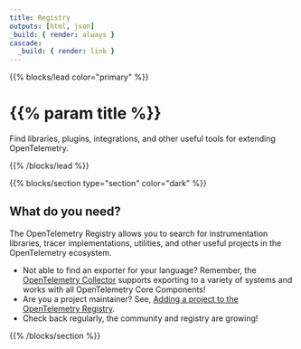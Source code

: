 ```yaml
---
title: Registry
outputs: [html, json]
_build: { render: always }
cascade:
  _build: { render: link }
---
```


{{% blocks/lead color="primary" %}}

# {{% param title %}}

Find libraries, plugins, integrations, and other useful tools for extending
OpenTelemetry.

{{% /blocks/lead %}}

{{% blocks/section type="section" color="dark" %}}

## What do you need?

The OpenTelemetry Registry allows you to search for instrumentation libraries,
tracer implementations, utilities, and other useful projects in the
OpenTelemetry ecosystem.

- Not able to find an exporter for your language? Remember, the
  [OpenTelemetry Collector](../docs/collector) supports exporting to a variety
  of systems and works with all OpenTelemetry Core Components!
- Are you a project maintainer? See, [Adding a project to the OpenTelemetry
  Registry][add].
- Check back regularly, the community and registry are growing!

[add]:
  https://github.com/open-telemetry/opentelemetry.io#adding-a-project-to-the-opentelemetry-registry

{{% /blocks/section %}}
